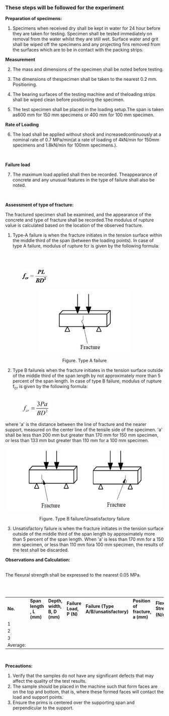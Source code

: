 ### These steps will be followed for the experiment

**Preparation of specimens:**

1. Specimens when received dry shall be kept in water for 24 hour before they are taken for testing. Specimen shall be tested immediately on removal from the water whilst they are still wet. Surface water and grit shall be wiped off the specimens and any projecting fins removed from the surfaces which are to be in contact with the packing strips.

**Measurement**


2. The mass and dimensions of the specimen shall be noted before testing.

3. The dimensions of thespecimen shall be taken to the nearest 0.2 mm. Positioning.

4. The bearing surfaces of the testing machine and of theloading strips shall be wiped clean before positioning the specimen.

5. The test specimen shall be placed in the loading setup.The span is taken as600 mm for 150 mm specimens or 400 mm for 100 mm specimen.


**Rate of Loading**

6. The load shall be applied without shock and increasedcontinuously at a nominal rate of 0.7 MPa/min(at a rate of loading of 4kN/min for 150mm specimens and 1.8kN/min for 100mm specimens.).

<br>



**Failure load**


7. The maximum load applied shall then be recorded. Theappearance of concrete and any unusual features in the type of failure shall also be noted.

<br>



**Assessment of type of fracture:**


The fractured specimen shall be examined, and the appearance of the concrete and type of fracture shall be recorded.The modulus of rupture value is calculated based on the location of the observed fracture.
1. Type-A failure is when the fracture initiates in the tension surface within the middle third of the span (between the loading points). In case of type A failure, modulus of rupture fcr is given by the following formula:

<br>

<br>

<img src="images/p1.png" style="height: 50px; padding-left: 50px;"><br>

<center><img src="images/p2.png" style="height: 200px;">

Figure. Type A failure</center>

2. Type B failureis when the fracture initiates in the tension surface outside of the middle third of the span length by not approximately more than 5 percent of the span length. In case of type B failure, modulus of rupture f<sub>cr</sub> is given by the following formula:
<br>

<img src="images/p3.png" style="height: 51px; padding-left: 50px;">
<br>

where 'a' is the distance between the line of fracture and the nearer support, measured on the center line of the tensile side of the specimen. 'a' shall be less than 200 mm but greater than 170 mm for 150 mm specimen, or less than 133 mm but greater than 110 mm for a 100 mm specimen.

<center><img src="images/p4.png" style="height: 200px;"> 

Figure. Type B failure/Unsatisfactory failure</center>

3. Unsatisfactory failure is when the fracture initiates in the tension surface outside of the middle third of the span length by approximately more than 5 percent of the span length. When 'a' is less than 170 mm for a 150 mm specimen, or less than 110 mm fora 100 mm specimen, the results of the test shall be discarded.

**Observations and Calculation:**

<br>
The flexural strength shall be expressed to the nearest 0.05 MPa.

<br><br>
<table>
	<tr style="font-weight:bold; text-align:left">
		<td>
			No.
		</td>
		<td>
			Span length , L (mm)
		</td>
		<td>
			Depth, width, B, D (mm)
		</td>
		<td>
			Failure Load, P (N)
		</td>
		<td>
			Failure (Type A/B/unsatisfactory)
		</td>
		<td>
			Position of fracture, a (mm)
		</td>
		<td>
			Flexural Strength (N/mm<sup>2</sup>)
		</td>
	</tr>
	<tr>
		<td>
			1
		</td>
		<td>
		</td>
		<td>			
		</td>
		<td>			
		</td>
		<td>			
		</td>
		<td>			
		</td>
		<td>			
		</td>
	</tr>
	<tr>
		<td>
			2
		</td>
		<td>			
		</td>
		<td>			
		</td>
		<td>			
		</td>
		<td>			
		</td>
		<td>			
		</td>
		<td>			
		</td>
	</tr>
	<tr>
		<td>
			3
		</td>
		<td>			
		</td>
		<td>			
		</td>
		<td>			
		</td>
		<td>			
		</td>
		<td>			
		</td>
		<td>			
		</td>
	</tr>
	<tr>
		<td>
			Average:
		</td>
		<td>			
		</td>
		<td>			
		</td>
		<td>			
		</td>
		<td>			
		</td>
		<td>			
		</td>
		<td>			
		</td>
	</tr>
</table>



<br>


**Precautions:**
1. Verify that the samples do not have any significant defects that may affect the quality of the test results.
2. The sample should be placed in the machine such that form faces are on the top and bottom, that is, where these formed faces will contact the load and support points.
3. Ensure the prims is centered over the supporting span and perpendicular to the support.

